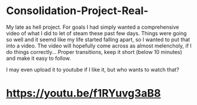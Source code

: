 # Consolidation-Project-Real-
My late as hell project. 
For goals I had simply wanted a comprehensive video of what I did to let of steam these past few days. Things were going so well and it 
seemd like my life started falling apart, so I wanted to put that into a video. The video will hopefully come across as almost melencholy, 
if I do things correctly...
Proper transitions, keep it short (below 10 minutes) and make it easy to follow.

I may even upload it to youtube if I like it, but who wants to watch that?
# https://youtu.be/f1RYuvg3aB8
